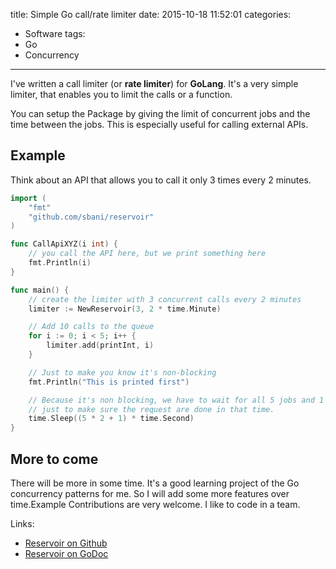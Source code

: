 title: Simple Go call/rate limiter
date: 2015-10-18 11:52:01
categories:
  - Software
tags:
  - Go
  - Concurrency
---

I've written a call limiter (or **rate limiter**) for **GoLang**. It's a very simple limiter, that enables you to limit the calls or a function.

You can setup the Package by giving the limit of concurrent jobs and the time between the jobs. This is especially useful for calling external APIs.

## Example
Think about an API that allows you to call it only 3 times every 2 minutes.

```go
import (
    "fmt"
    "github.com/sbani/reservoir"
)

func CallApiXYZ(i int) {
    // you call the API here, but we print something here
    fmt.Println(i)
}

func main() {
    // create the limiter with 3 concurrent calls every 2 minutes
    limiter := NewReservoir(3, 2 * time.Minute)

    // Add 10 calls to the queue
    for i := 0; i < 5; i++ {
        limiter.add(printInt, i)
    }

    // Just to make you know it's non-blocking
    fmt.Println("This is printed first")

    // Because it's non blocking, we have to wait for all 5 jobs and 1 more second
    // just to make sure the request are done in that time.
    time.Sleep((5 * 2 + 1) * time.Second)
}
```

## More to come
There will be more in some time. It's a good learning project of the Go concurrency patterns for me. So I will add some more features over time.Example
Contributions are very welcome. I like to code in a team.

Links:
- [Reservoir on Github](https://github.com/sbani/reservoir)
- [Reservoir on GoDoc](https://godoc.org/github.com/sbani/reservoir)
